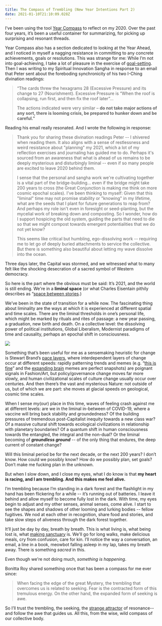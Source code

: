 ```yaml
---
title: The Compass of Trembling (New Year Intentions Part 2)
date: 2021-01-10T21:10:09.028Z
---
```

I’ve been using the tool [Year Compass](https://yearcompass.com/) to reflect on my 2020. Over the past four years, it’s been a useful container for summarizing, for picking up surprising and resonant threads. 

Year Compass also has a section dedicated to looking at the Year Ahead, and I noticed in myself a nagging resistance in committing to any concrete achievements, goals or resolutions. This was strange for me: While I’m not into goal-achieving, I take a lot of pleasure in the exercise of [goal-setting](https://cherylhsu.ca/post/2021-01-06-shaping-change-and-creating-new-worlds/). Then I was writing to my Spiritual Innovation Sangha in response to an email that Peter sent about the foreboding synchronicity of his two I-Ching divination readings: 

> “The cards threw the hexagrams 28 (Excessive Pressure) and its change to 27 (Nourishment). Excessive Pressure is “When the roof is collapsing, run first, and then fix the roof later”... 
>
> The actions indicated were very similar – **do not take major actions of any sort, there is looming crisis, be prepared to hunker down and be careful.”** 

Reading his email really resonated. And I wrote the following in response: 

> Thank you for sharing these divination readings Peter -- I shivered when reading them. It also aligns with a sense of restlessness and weird resistance about "planning" my 2021, which a lot of my reflection exercises and journaling has guided me to do. Perhaps it's sourced from an awareness that what is ahead of us remains to be deeply mysterious and disturbingly liminal -- even if so many people are excited to leave 2020 behind them. 
>
> I sense that the personal and sangha work we're cultivating together is a vital part of the bridge-building... even if the bridge might take 200 years to cross (the Great Conjunction is making me think on more cosmic epochal scales). I've been thinking to myself: Given that this "liminal" time may not promise stability or "knowing" in my lifetime, what are the seeds that I plant for future generations to reap from? And perhaps my role isn't even in foresight or seed-planting, but the mycelial work of breaking down and composting. So I wonder, how do I support hospicing the old system, guiding the parts that need to die so that we might compost towards emergent potentialities that we do not yet know? 
>
> This seems like critical but humbling, ego-dissolving work -- requiring me to let go of deeply buried attachments to service the collective. But there is something also beautiful about letting my wave dissolve into the ocean. 

Three days later, the Capital was stormed, and we witnessed what to many felt like the shocking desecration of a sacred symbol of Western democracy. 

So here is the part where the obvious must be said: It’s 2021, and the world is still ending. We're in a **liminal space** (or what Charles Eisentain pithily describes as “[space between stories](https://charleseisenstein.org/courses/space-between-stories/).)

We’ve been in the state of transition for a while now. The fascinating thing about liminality are the ways at which it is experienced at different spatial and time scales. There are the liminal thresholds in one’s personal life, which might be marked by rituals and rites of passage: a new year passing, a graduation, new birth and death. On a collective level: the dissolving power of political institutions, Global Liberalism, Modernist paradigms of time and causality, perhaps an epochal shift in consciousness. 

![](https://lh4.googleusercontent.com/I1NfptoxLDDpLd8HJsvw2RwBMogh4rweUY5J09-gt9YnjyrjhiSbja-LM4-gYMx-lK3nfZuuzX6AEWzjpwW4Vm5mzHxhiLKNjejIMb415N9AZUoq9Rf3hjPxusyWjWwQZVPxnbCz)

Something that’s been useful for me as a sensemaking heuristic for change is Stewart Brand’s [pace layers](https://jods.mitpress.mit.edu/pub/issue3-brand/release/2), where interdependent layers of change occur at different speeds: rapidly patterning trends and memes (e.g. “[this is fine](https://www.theverge.com/2016/5/5/11592622/this-is-fine-meme-comic)” and the [expanding brain](https://media1.popsugar-assets.com/files/thumbor/o1DU9q-EOxserac8UkBlLjaVcCc/fit-in/2048xorig/filters:format_auto-!!-:strip_icc-!!-/2017/02/24/031/n/1922507/9ac3773558b0c57b30a488.24575263_edit_img_image_43223251_1487969212/i/What-Expanding-Brain-Meme.jpg) memes are perfect snapshots) are poignant signals in Fashion/Art, but policy/governance change moves far more slowly, and human civilizational scales of culture change usually occur over centuries. And then there’s the vast and mysterious Nature: not outside of us, but of which we are part: she moves at glacial speeds on geological, cosmic time scales. 

When I sense my(our) place in this time, waves of feeling crash against me at different levels: are we in the liminal in-between of COVID-19, where a vaccine will bring back stability and groundedness? Of the building pressures of tremendous post-Capitalist inequity towards a new class war? Of a massive cultural shift towards ecological civilizations in relationship with planetary boundaries? Of a quantum shift in human consciousness towards the entangled, the integral and the non-dual? Or the liminal becoming of ***groundless ground*** -- of the only thing that endures, the deep current of constant change? 

Will this liminal period be for the next decade, or the next 200 years? I don’t know. How could we possibly know? How do we possibly plan, set goals? Don’t make me fucking plan in the unknown. 

But when I slow down, and I close my eyes, what I do know is that **my heart is racing, and I am trembling. And this makes me feel alive.** 

I’m trembling because I’m standing in a dark forest and the flashlight in my hand has been flickering for a while -- it’s running out of batteries. I leave it behind and allow myself to become fully lost in the dark. With time, my eyes begin to adjust and my other senses, animal senses, come alive. I start to see the shapes and shadows of other looming and lurking bodies -- fellow fugitives. We nod at each other in recognition, share food and stories, and take slow steps of aliveness through the dark forest together. 

It’ll just be day by day, breath by breath. This is what living is, what being lost is, what [making sanctuary](https://bayoakomolafe.net/project/its-time-let-us-make-sanctuary/) is. We'll go for long walks, make delicious meals, cry from confusion, care for kin. I’ll notice the way a conversation, an email, a line in a book, meowbot falling asleep in my lap, takes my breath away. There is something *sacred* in this. 

Even though we're not doing much, *something is happening*. 

Bonitta Roy shared something once that has been a compass for me ever since: 

> When facing the edge of the great Mystery, the trembling that overcomes us is related to seeking. Fear is the contracted form of this tremulous energy. On the other hand, the expanded form of seeking is awe. 

So I’ll trust the trembling, the seeking, the [strange attractor](https://cherylhsu.ca/post/2020-11-18-becoming-strange-attractor/) of resonance-- and follow the awe that guides us. All this, from the wise, wild compass of our collective body.